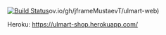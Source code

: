 
[![Build Status](https://travis-ci.org/jframeMustaevT/ulmart-web.svg?branch=master)](https://travis-ci.org/jframeMustaevT/ulmart-web)ov.io/gh/jframeMustaevT/ulmart-web)

Heroku:
https://ulmart-shop.herokuapp.com/
